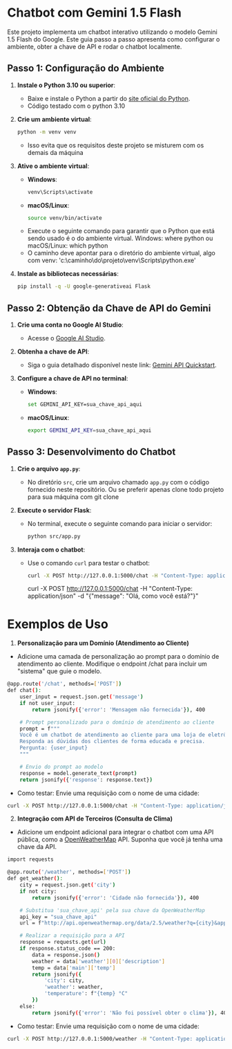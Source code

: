 # Chatbot com Gemini 1.5 Flash

Este projeto implementa um chatbot interativo utilizando o modelo Gemini 1.5 Flash do Google. Este guia passo a passo apresenta como configurar o ambiente, obter a chave de API e rodar o chatbot localmente.

## Passo 1: Configuração do Ambiente

1. **Instale o Python 3.10 ou superior**:

   - Baixe e instale o Python a partir do [site oficial do Python](https://www.python.org/).
   - Código testado com o python 3.10

2. **Crie um ambiente virtual**:

   ```bash
   python -m venv venv
   ```

   - Isso evita que os requisitos deste projeto se misturem com os demais da máquina

3. **Ative o ambiente virtual**:

   - **Windows**:
     ```bash
     venv\Scripts\activate
     ```
   - **macOS/Linux**:
     ```bash
     source venv/bin/activate
     ```
   - Execute o seguinte comando para garantir que o Python que está sendo usado é o do ambiente virtual. Windows: where python ou macOS/Linux: which python
   - O caminho deve apontar para o diretório do ambiente virtual, algo com venv: 'c:\caminho\do\projeto\venv\Scripts\python.exe'

4. **Instale as bibliotecas necessárias**:
   ```bash
   pip install -q -U google-generativeai Flask
   ```

## Passo 2: Obtenção da Chave de API do Gemini

1. **Crie uma conta no Google AI Studio**:

   - Acesse o [Google AI Studio](https://ai.google.dev/).

2. **Obtenha a chave de API**:

   - Siga o guia detalhado disponível neste link: [Gemini API Quickstart](https://ai.google.dev/gemini-api/docs/quickstart?hl=pt-br&lang=python).

3. **Configure a chave de API no terminal**:
   - **Windows**:
     ```bash
     set GEMINI_API_KEY=sua_chave_api_aqui
     ```
   - **macOS/Linux**:
     ```bash
     export GEMINI_API_KEY=sua_chave_api_aqui
     ```

## Passo 3: Desenvolvimento do Chatbot

1. **Crie o arquivo `app.py`**:

   - No diretório `src`, crie um arquivo chamado `app.py` com o código fornecido neste repositório. Ou se preferir apenas clone todo projeto para sua máquina com git clone

2. **Execute o servidor Flask**:

   - No terminal, execute o seguinte comando para iniciar o servidor:
     ```bash
     python src/app.py
     ```

3. **Interaja com o chatbot**:
   - Use o comando `curl` para testar o chatbot:
     ```bash
     curl -X POST http://127.0.0.1:5000/chat -H "Content-Type: application/json" -d "{"message": "Olá, como você está?"}"
     ```
     curl -X POST http://127.0.0.1:5000/chat -H "Content-Type: application/json" -d "{"message": "Olá, como você está?"}"

# Exemplos de Uso

1. **Personalização para um Domínio (Atendimento ao Cliente)**

- Adicione uma camada de personalização ao prompt para o domínio de atendimento ao cliente. Modifique o endpoint /chat para incluir um "sistema" que guie o modelo.

```bash
@app.route('/chat', methods=['POST'])
def chat():
    user_input = request.json.get('message')
    if not user_input:
        return jsonify({'error': 'Mensagem não fornecida'}), 400

    # Prompt personalizado para o domínio de atendimento ao cliente
    prompt = f"""
    Você é um chatbot de atendimento ao cliente para uma loja de eletrônicos.
    Responda as dúvidas dos clientes de forma educada e precisa.
    Pergunta: {user_input}
    """

    # Envio do prompt ao modelo
    response = model.generate_text(prompt)
    return jsonify({'response': response.text})
```

- Como testar: Envie uma requisição com o nome de uma cidade:

```bash
curl -X POST http://127.0.0.1:5000/chat -H "Content-Type: application/json" -d "{"message": "Vocês trabalham com troca de fonte de Computador?"}"
```

2. **Integração com API de Terceiros (Consulta de Clima)**

- Adicione um endpoint adicional para integrar o chatbot com uma API pública, como a [OpenWeatherMap](https://openweathermap.org/) API. Suponha que você já tenha uma chave da API.

```bash
import requests

@app.route('/weather', methods=['POST'])
def get_weather():
    city = request.json.get('city')
    if not city:
        return jsonify({'error': 'Cidade não fornecida'}), 400

    # Substitua 'sua_chave_api' pela sua chave da OpenWeatherMap
    api_key = "sua_chave_api"
    url = f"http://api.openweathermap.org/data/2.5/weather?q={city}&appid={api_key}&units=metric&lang=pt_br"

    # Realizar a requisição para a API
    response = requests.get(url)
    if response.status_code == 200:
        data = response.json()
        weather = data['weather'][0]['description']
        temp = data['main']['temp']
        return jsonify({
            'city': city,
            'weather': weather,
            'temperature': f"{temp} °C"
        })
    else:
        return jsonify({'error': 'Não foi possível obter o clima'}), 400
```

- Como testar: Envie uma requisição com o nome de uma cidade:

```bash
curl -X POST http://127.0.0.1:5000/weather -H "Content-Type: application/json" -d "{"city": "Porto Alegre"}"
```
